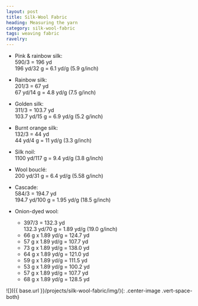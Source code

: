 ```yaml
---
layout: post
title: Silk-Wool Fabric
heading: Measuring the yarn
category: silk-wool-fabric
tags: weaving fabric
ravelry: 
---
```

 

- Pink & rainbow silk:   
  590/3 = 196 yd   
  196 yd/32 g = 6.1 yd/g (5.9 g/inch)

- Rainbow silk:   
  201/3 = 67 yd   
  67 yd/14 g = 4.8 yd/g (7.5 g/inch)
  
- Golden silk:   
  311/3 = 103.7 yd   
  103.7 yd/15 g = 6.9 yd/g (5.2 g/inch)
  
- Burnt orange silk:   
  132/3 = 44 yd   
  44 yd/4 g = 11 yd/g (3.3 g/inch)
  
- Silk noil:   
  1100 yd/117 g = 9.4 yd/g (3.8 g/inch)
  
- Wool bouclé:   
  200 yd/31 g = 6.4 yd/g (5.58 g/inch)
  
- Cascade:   
  584/3 = 194.7 yd   
  194.7 yd/100 g = 1.95 yd/g (18.5 g/inch)
  
- Onion-dyed wool:   
  * 397/3 = 132.3 yd  
    132.3 yd/70 g = 1.89 yd/g (19.0 g/inch)  
  * 66 g x 1.89 yd/g = 124.7 yd  
  * 57 g x 1.89 yd/g = 107.7 yd  
  * 73 g x 1.89 yd/g = 138.0 yd  
  * 64 g x 1.89 yd/g = 121.0 yd  
  * 59 g x 1.89 yd/g = 111.5 yd  
  * 53 g x 1.89 yd/g = 100.2 yd  
  * 57 g x 1.89 yd/g = 107.7 yd  
  * 68 g x 1.89 yd/g = 128.5 yd  



![]({{ base.url }}/projects/silk-wool-fabric/img/){: .center-image .vert-space-both} 